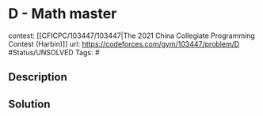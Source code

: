 # D - Math master

contest: [[CFICPC/103447/103447|The 2021 China Collegiate Programming Contest (Harbin)]]
url: https://codeforces.com/gym/103447/problem/D
#Status/UNSOLVED
Tags: #

## Description

## Solution


